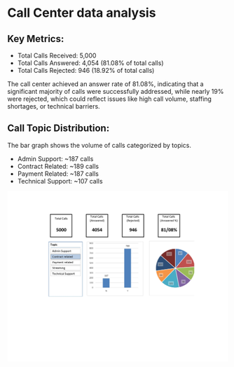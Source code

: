# Call Center data analysis

## Key Metrics:
  - Total Calls Received: 5,000
  - Total Calls Answered: 4,054 (81.08% of total calls)
  - Total Calls Rejected: 946 (18.92% of total calls)

The call center achieved an answer rate of 81.08%, indicating that a significant majority of calls were successfully addressed, while nearly 19% were rejected, which could reflect issues like high call volume, staffing shortages, or technical barriers.

## Call Topic Distribution:
The bar graph shows the volume of calls categorized by topics.

- Admin Support: ~187 calls
- Contract Related: ~189 calls
- Payment Related: ~187 calls
- Technical Support: ~107 calls

![](https://github.com/mona-baharlou/SimpleExcelDashboard/blob/main/Call-Center_img.jpg)
